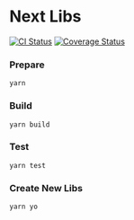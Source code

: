# Next Libs

[![CI Status](https://github.com/easyops-cn/next-libs/workflows/CI/badge.svg?event=push)](https://github.com/easyops-cn/next-libs/actions?query=workflow%3ACI)
[![Coverage Status](https://coveralls.io/repos/github/easyops-cn/next-libs/badge.svg?branch=master)](https://coveralls.io/github/easyops-cn/next-libs?branch=master)

### Prepare

`yarn`

### Build

`yarn build`

### Test

`yarn test`

### Create New Libs

`yarn yo`
